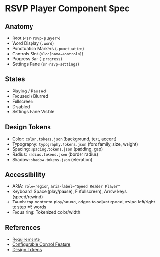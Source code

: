 # RSVP Player Component Spec

## Anatomy
- Root (`<sr-rsvp-player>`)
- Word Display (`.word`)
- Punctuation Markers (`.punctuation`)
- Controls Slot (`slot[name=controls]`)
- Progress Bar (`.progress`)
- Settings Pane (`sr-rsvp-settings`)

## States
- Playing / Paused
- Focused / Blurred
- Fullscreen
- Disabled
- Settings Pane Visible

## Design Tokens
- Color: `color.tokens.json` (background, text, accent)
- Typography: `typography.tokens.json` (font family, size, weight)
- Spacing: `spacing.tokens.json` (padding, gap)
- Radius: `radius.tokens.json` (border radius)
- Shadow: `shadow.tokens.json` (elevation)

## Accessibility
- ARIA: `role=region`, `aria-label="Speed Reader Player"`
- Keyboard: Space (play/pause), F (fullscreen), Arrow keys (speed/rewind)
- Touch: tap center to play/pause, edges to adjust speed, swipe left/right to step ±5 words
- Focus ring: Tokenized color/width

## References
- [Requirements](../../README.md)
- [Configurable Control Feature](../../features/configurable_control.feature)
- [Design Tokens](../tokens/)
